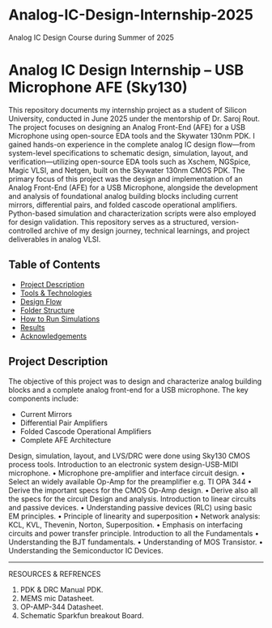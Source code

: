 # Analog-IC-Design-Internship-2025
Analog IC Design Course during Summer of 2025
# Analog IC Design Internship – USB Microphone AFE (Sky130)
This repository documents my internship project as a student of Silicon University, conducted in June 2025 under the mentorship of Dr. Saroj Rout. The project focuses on designing an Analog Front-End (AFE) for a USB Microphone using open-source EDA tools and the Skywater 130nm PDK. I gained hands-on experience in the complete analog IC design flow—from system-level specifications to schematic design, simulation, layout, and verification—utilizing open-source EDA tools such as Xschem, NGSpice, Magic VLSI, and Netgen, built on the Skywater 130nm CMOS PDK.
The primary focus of this project was the design and implementation of an Analog Front-End (AFE) for a USB Microphone, alongside the development and analysis of foundational analog building blocks including current mirrors, differential pairs, and folded cascode operational amplifiers. Python-based simulation and characterization scripts were also employed for design validation.
This repository serves as a structured, version-controlled archive of my design journey, technical learnings, and project deliverables in analog VLSI.

## Table of Contents
- [Project Description](#project-description)
- [Tools & Technologies](#tools--technologies)
- [Design Flow](#design-flow)
- [Folder Structure](#folder-structure)
- [How to Run Simulations](#how-to-run-simulations)
- [Results](#results)
- [Acknowledgements](#acknowledgements)

## Project Description

The objective of this project was to design and characterize analog building blocks and a complete analog front-end for a USB microphone. The key components include:

- Current Mirrors
- Differential Pair Amplifiers
- Folded Cascode Operational Amplifiers
- Complete AFE Architecture

Design, simulation, layout, and LVS/DRC were done using Sky130 CMOS process tools.
Introduction to an electronic system design-USB-MIDI microphone.
•	Microphone pre-amplifier and interface circuit design.
•	Select an widely available Op-Amp for the preamplifier e.g. TI OPA 344
•	Derive the important specs for the CMOS Op-Amp design.
•	Derive also all the specs for the circuit Design and analysis.
Introduction to linear circuits and passive devices.
•	Understanding passive devices (RLC) using basic EM principles.
•	Principle of linearity and superposition
•	Network analysis: KCL, KVL, Thevenin, Norton, Superposition.
•	Emphasis on interfacing circuits and power transfer principle.
Introduction to all the Fundamentals
•	Understanding the BJT fundamentals.
•	Understanding of MOS Transistor.
•	Understanding the Semiconductor IC Devices.
________________________________________
RESOURCES & REFRENCES
1.	PDK & DRC Manual PDK.
2.	MEMS mic Datasheet.
3.	OP-AMP-344 Datasheet.
4.	Schematic Sparkfun breakout Board.



